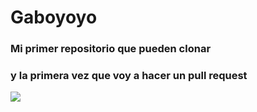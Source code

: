 # Gaboyoyo

### Mi primer repositorio que pueden clonar 
### y la primera vez que voy a hacer un pull request 
<img src="https://i.pinimg.com/236x/2d/03/56/2d035609483aad6a14b4b7a45223b32e.jpg">
